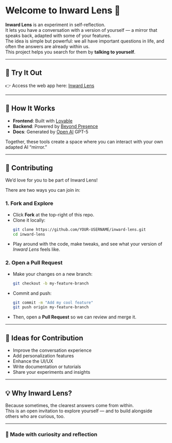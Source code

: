 # Welcome to Inward Lens 🌌

**Inward Lens** is an experiment in self-reflection.  
It lets you have a conversation with a version of yourself — a mirror that speaks back, adapted with some of your features.  
The idea is simple but powerful: we all have important questions in life, and often the answers are already within us.  
This project helps you search for them by **talking to yourself**.

---

## 🚀 Try It Out

👉 Access the web app here: [Inward Lens](https://inward-lens.lovable.app/)

---

## 🧠 How It Works

- **Frontend**: Built with [Lovable](https://lovable.dev/?via=shades)  
- **Backend**: Powered by [Beyond Presence](https://www.beyondpresence.ai/)  
- **Docs**: Generated by [Open AI](https://openai.com/) GPT-5

Together, these tools create a space where you can interact with your own adapted AI “mirror.”

---

## 🤝 Contributing

We’d love for you to be part of Inward Lens!  

There are two ways you can join in:

### 1. Fork and Explore  
- Click **Fork** at the top-right of this repo.  
- Clone it locally:  
  ```bash
  git clone https://github.com/YOUR-USERNAME/inward-lens.git
  cd inward-lens
  ```
- Play around with the code, make tweaks, and see what your version of *Inward Lens* feels like.  

### 2. Open a Pull Request  
- Make your changes on a new branch:  
  ```bash
  git checkout -b my-feature-branch
  ```
- Commit and push:  
  ```bash
  git commit -m "Add my cool feature"
  git push origin my-feature-branch
  ```
- Then, open a **Pull Request** so we can review and merge it.  

---

## 🌱 Ideas for Contribution

- Improve the conversation experience  
- Add personalization features  
- Enhance the UI/UX  
- Write documentation or tutorials  
- Share your experiments and insights  

---

## 💡 Why Inward Lens?

Because sometimes, the clearest answers come from within.  
This is an open invitation to explore yourself — and to build alongside others who are curious, too.

---

### 🖤 Made with curiosity and reflection
